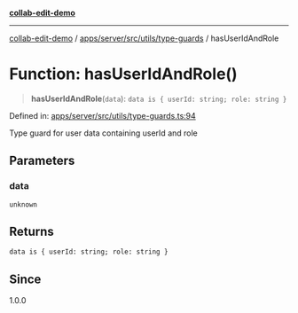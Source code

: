 [**collab-edit-demo**](../../../../../../README.md)

***

[collab-edit-demo](../../../../../../README.md) / [apps/server/src/utils/type-guards](../README.md) / hasUserIdAndRole

# Function: hasUserIdAndRole()

> **hasUserIdAndRole**(`data`): `data is { userId: string; role: string }`

Defined in: [apps/server/src/utils/type-guards.ts:94](https://github.com/austyle-io/pub-sub-demo/blob/00b2f1e9b947d5e964db5c3be9502513c4374263/apps/server/src/utils/type-guards.ts#L94)

Type guard for user data containing userId and role

## Parameters

### data

`unknown`

## Returns

`data is { userId: string; role: string }`

## Since

1.0.0
